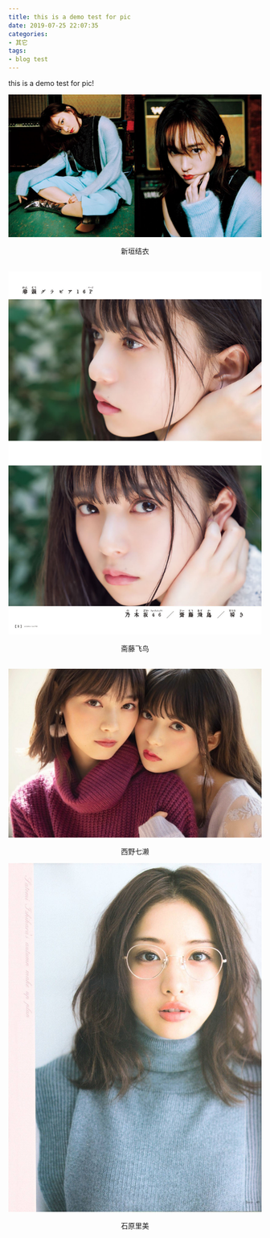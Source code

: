 ```yaml
---
title: this is a demo test for pic
date: 2019-07-25 22:07:35
categories:
- 其它
tags:
- blog test
---
```


this is a demo test for pic!


<div align="center"> <img src="./this-is-a-demo-test-for-pic/1.jpg"/> </div>
<p align="center">新垣结衣</p>
<br/>

<div align="center"> <img src="./this-is-a-demo-test-for-pic/2.jpg"/> </div>
<p align="center">斋藤飞鸟</p>
<br/>

<div align="center"> <img src="./this-is-a-demo-test-for-pic/3.jpg"/> </div>
<p align="center">西野七濑</p>

<div align="center"> <img src="./this-is-a-demo-test-for-pic/4.jpg"/> </div>
<p align="center">石原里美</p>
